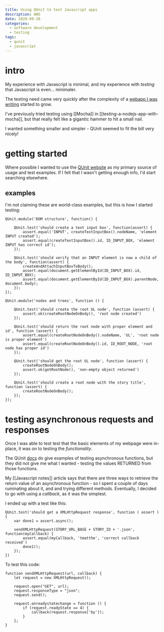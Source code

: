 ```yaml
---
title: Using QUnit to test Javascript apps
description: AWS
date: 2020-09-28
categories: 
  - software development
  - testing
tags:
  - qunit
  - javascript
---
```

# intro

My experience with Javascript is minimal, and my experience with _testing_ that Javascript is even... minimaler.

The testing need came very quickly after the complexity of a [webapp I was writing](https://sr.ht/~aaronkelly/commentgrower/) started to grow. 

I've previously tried testing using [[Mocha]] in [[testing-a-nodejs-app-with-mocha]], but that really felt like a gigantic hammer to hit a small nail.

I wanted something smaller and simpler - QUnit seemed to fit the bill very nicely!

# getting started
Where possible I wanted to use the [QUnit website](https://qunitjs.com/) as my primary source of usage and test examples. If I felt that I wasn't getting enough info, I'd start searching elsewhere.

## examples
I'm not claiming these are world-class examples, but this is how I started testing:
```
QUnit.module('DOM structure', function() {

	QUnit.test('should create a text input box', function(assert) {
		assert.equal('INPUT', createTextInputBox().nodeName, 'element INPUT created');
		assert.equal(createTextInputBox().id, ID_INPUT_BOX, 'element INPUT has correct id');
	});

	QUnit.test('should verify that an INPUT element is now a child of the body', function(assert) {
		createAndAttachInputBoxToBody();
		assert.equal(document.getElementById(ID_INPUT_BOX).id, ID_INPUT_BOX);
		assert.equal(document.getElementById(ID_INPUT_BOX).parentNode, document.body);
	});
});

QUnit.module('nodes and trees', function () {

	QUnit.test('should create the root UL node', function (assert) {
		assert.ok(createRootNodeOnBody(), 'root node created')
	});

	QUnit.test('should return the root node with proper element and id', function (assert) {
		assert.equal(createRootNodeOnBody().nodeName, 'UL', 'root node is proper element')
		assert.equal(createRootNodeOnBody().id, ID_ROOT_NODE, 'root node has proper id')
	});

	QUnit.test('should get the root UL node', function (assert) {
		createRootNodeOnBody();
		assert.ok(getRootNode(), 'non-empty object returned')
	});

	QUnit.test('should create a root node with the story title', function (assert) {
		createRootNodeOnBody();
	});
});
```

# testing asynchronous requests and responses
Once I was able to test test that the basic elements of my webpage were in-place, it was on to testing the *functionality*.

The QUnit [docs](https://api.qunitjs.com/assert/async/) do give examples of testing asynchronous functions, but they did not give me what I wanted - testing the values RETURNED from those functions.

My [[Javascript notes]] article says that there are three ways to retrieve the return value of an asynchronous function - so I spent a couple of days ruminating about it, and and trying different methods. Eventually, I decided to go with using a _callback_, as it was the simplest.

I ended up with a test like this:

```
QUnit.test('should get a XMLHttpRequest response', function ( assert ) {
	var done1 = assert.async();

	sendXMLHttpRequest(STORY_URL_BASE + STORY_ID + '.json', function(myCallback) {
		assert.equal(myCallback, 'tmatthe', 'correct callback received')
		done1();
	});
})
```

To test this code:

```
function sendXMLHttpRequest(url, callback) {
    let request = new XMLHttpRequest();

    request.open("GET", url);
    request.responseType = "json";
    request.send();

    request.onreadystatechange = function () {
        if (request.readyState == 4) {
            callback(request.response['by']);
        }
    };
}
```

